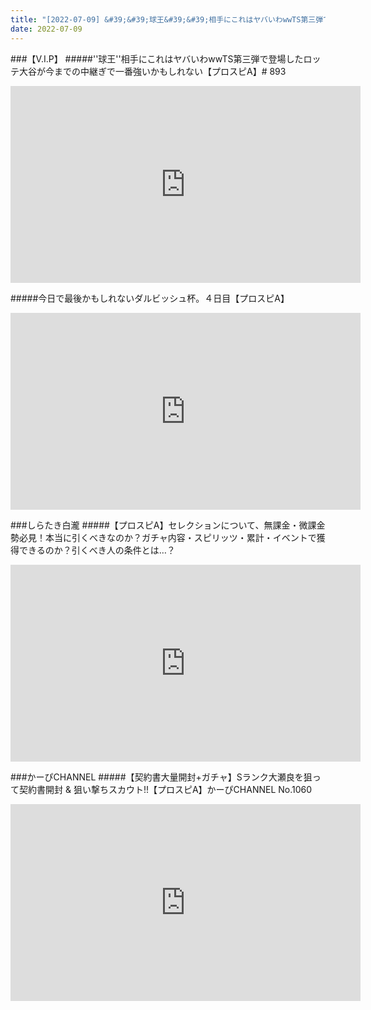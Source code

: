 ```yaml
---
title: "[2022-07-09] &#39;&#39;球王&#39;&#39;相手にこれはヤバいわwwTS第三弾で登場したロッテ大谷が今までの中継ぎで一番強いかもしれない【プロスピA】# 893 他"
date: 2022-07-09
---
```

###【V.I.P】
#####&#39;&#39;球王&#39;&#39;相手にこれはヤバいわwwTS第三弾で登場したロッテ大谷が今までの中継ぎで一番強いかもしれない【プロスピA】# 893
<iframe width="560" height="315" src="https://www.youtube.com/embed/DQun7nkZWYE" frameborder="0" allow="accelerometer; autoplay; clipboard-write; encrypted-media; gyroscope; picture-in-picture" allowfullscreen></iframe>

#####今日で最後かもしれないダルビッシュ杯。４日目【プロスピA】
<iframe width="560" height="315" src="https://www.youtube.com/embed/Sbl-O1Gh1r0" frameborder="0" allow="accelerometer; autoplay; clipboard-write; encrypted-media; gyroscope; picture-in-picture" allowfullscreen></iframe>

###しらたき白瀧
#####【プロスピA】セレクションについて、無課金・微課金勢必見！本当に引くべきなのか？ガチャ内容・スピリッツ・累計・イベントで獲得できるのか？引くべき人の条件とは…？
<iframe width="560" height="315" src="https://www.youtube.com/embed/Q2tDNZbd-64" frameborder="0" allow="accelerometer; autoplay; clipboard-write; encrypted-media; gyroscope; picture-in-picture" allowfullscreen></iframe>

###かーぴCHANNEL
#####【契約書大量開封+ガチャ】Sランク大瀬良を狙って契約書開封 &amp; 狙い撃ちスカウト!!【プロスピA】かーぴCHANNEL No.1060
<iframe width="560" height="315" src="https://www.youtube.com/embed/A5lDjhWzBxw" frameborder="0" allow="accelerometer; autoplay; clipboard-write; encrypted-media; gyroscope; picture-in-picture" allowfullscreen></iframe>

